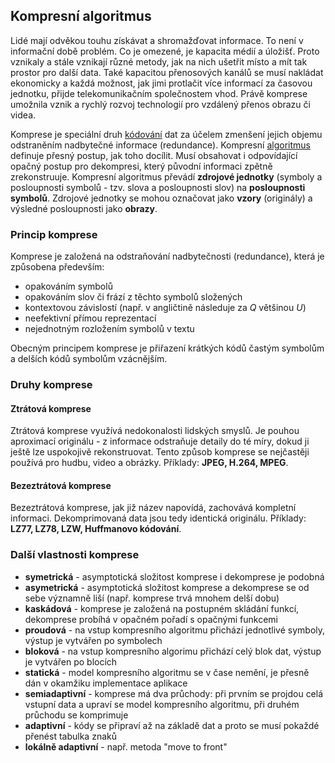 ## Kompresní algoritmus

Lidé mají odvěkou touhu získávat a shromažďovat informace. To není v informační době problém. Co je omezené, je kapacita médií a úložišť. Proto vznikaly a stále vznikají různé metody, jak na nich ušetřit místo a mít tak prostor pro další data. Také kapacitou přenosových kanálů se musí nakládat ekonomicky a každá možnost, jak jimi protlačit více informací za časovou jednotku, přijde telekomunikačním společnostem vhod. Právě komprese umožnila vznik a rychlý rozvoj technologií pro vzdálený přenos obrazu či videa.

Komprese je speciální druh [kódování](wiki/kodovani) dat za účelem zmenšení jejich objemu odstraněním nadbytečné informace (redundance). Kompresní [algoritmus](wiki/algoritmus) definuje přesný postup, jak toho docílit. Musí obsahovat i odpovídající opačný postup pro dekompresi, který původní informaci zpětně zrekonstruuje. Kompresní algoritmus převádí **zdrojové jednotky** (symboly a posloupnosti symbolů - tzv. slova a posloupnosti slov) na **posloupnosti symbolů**. Zdrojové jednotky se mohou označovat jako **vzory** (originály) a výsledné posloupnosti jako **obrazy**.

### Princip komprese

Komprese je založená na odstraňování nadbytečnosti (redundance), která je způsobena především:

- opakováním symbolů
- opakováním slov či frází z těchto symbolů složených
- kontextovou závislostí (např. v angličtině následuje za *Q* většinou *U*)
- neefektivní přímou reprezentací
- nejednotným rozložením symbolů v textu

Obecným principem komprese je přiřazení krátkých kódů častým symbolům a delších kódů symbolům vzácnějším.

### Druhy komprese

#### Ztrátová komprese

Ztrátová komprese využívá nedokonalosti lidských smyslů. Je pouhou aproximací originálu - z informace odstraňuje detaily do té míry, dokud ji ještě lze uspokojivě rekonstruovat. Tento způsob komprese se nejčastěji používá pro hudbu, video a obrázky. Příklady: **JPEG, H.264, MPEG**.

#### Bezeztrátová komprese

Bezeztrátová komprese, jak již název napovídá, zachovává kompletní informaci. Dekomprimovaná data jsou tedy identická originálu. Příklady: **LZ77, LZ78, LZW, Huffmanovo kódování**.

### Další vlastnosti komprese

- **symetrická** - asymptotická složitost komprese i dekomprese je podobná
- **asymetrická** - asymptotická složitost komprese a dekomprese se od sebe významně liší (např. komprese trvá mnohem delší dobu)
- **kaskádová** - komprese je založená na postupném skládání funkcí, dekomprese probíhá v opačném pořadí s opačnými funkcemi
- **proudová** - na vstup kompresního algoritmu přichází jednotlivé symboly, výstup je vytvářen po symbolech
- **bloková** - na vstup kompresního algorimu přichází celý blok dat, výstup je vytvářen po blocích
- **statická** - model kompresního algoritmu se v čase nemění, je přesně dán v okamžiku implementace aplikace
- **semiadaptivní** - komprese má dva průchody: při prvním se projdou celá vstupní data a upraví se model kompresního algoritmu, při druhém průchodu se komprimuje
- **adaptivní** - kódy se připraví až na základě dat a proto se musí pokaždé přenést tabulka znaků
- **lokálně adaptivní** - např. metoda "move to front"
